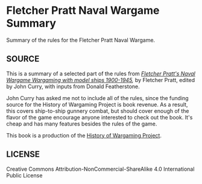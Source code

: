 # Fletcher Pratt Naval Wargame Summary

Summary of the rules for the Fletcher Pratt Naval Wargame.

## SOURCE

This is a summary of a selected part of the rules from
*[Fletcher Pratt's Naval Wargame Wargaming with model ships
1900-1945](http://www.wargaming.co/recreation/details/fpnaval.htm),*
by Fletcher Pratt, edited by John Curry, with inputs from Donald
Featherstone.

John Curry has asked me not to include all of the rules, since the
funding source for the History of Wargaming Project is book revenue.
As a result, this covers ship-to-ship gunnery combat, but should cover
enough of the flavor of the game encourage anyone interested to check
out the book. It's cheap and has many features besides the rules of the
game.

This book is a production of the [History of Wargaming
Project](http://www.wargaming.co/index.htm).

## LICENSE

Creative Commons Attribution-NonCommercial-ShareAlike 4.0 International Public License

